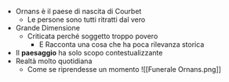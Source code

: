 - Ornans è il paese di nascita di Courbet
	- Le persone sono tutti ritratti dal vero
- Grande Dimensione
	- Criticata perché soggetto troppo povero
		- E Racconta una cosa che ha poca rilevanza storica
- Il **paesaggio** ha solo scopo contestualizzante
- Realtà molto quotidiana
	- Come se riprendesse un momento
![[Funerale Ornans.png]]